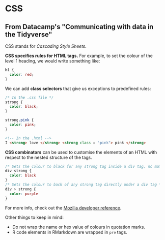 # CSS

## From Datacamp's "Communicating with data in the Tidyverse"

CSS stands for _Cascading Style Sheets_.

__CSS specifies rules for HTML tags.__ For example, to set the colour of the level 1 heading, we would write something like:

```css
h1 {
  color: red;
}
```

We can add __class selectors__ that give us exceptions to predefined rules:

```css
/* In the .css file */
strong {
  color: black;
}

strong.pink {
  color: pink;
}
```

```HTML
<!-- In the .html -->
I <strong> love </strong> <strong class = "pink"> pink </strong>
```

__CSS combinators__ can be used to customise the elements of an HTML with respect to the nested structure of the tags.

```css
/* Sets the colour to black for any strong tag inside a div tag, no matter how deeply nested it is*/
div strong {
  color: black
}
/* Sets the colour to back of any strong tag directly under a div tag */
div > strong {
  color: purple
}
```

For more info, check out the [Mozilla developer reference](https://developer.mozilla.org/en-US/docs/Learn/CSS/Styling_text/Fundamentals).

Other things to keep in mind:

- Do not wrap the name or hex value of colours in quotation marks.
- R code elements in RMarkdown are wrapped in `pre` tags.
